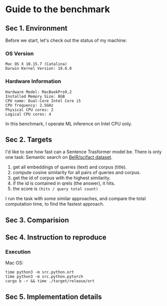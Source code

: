 # Guide to the benchmark

## Sec 1. Environment
Before we start, let's check out the status of my machine:

### OS Version
```
Mac OS X 10.15.7 (Catalina)
Darwin Kernel Version: 19.6.0
```

### Hardware Information
```
Hardware Model: MacBookPro9,2
Installed Memory Size: 8GB
CPU name: Dual-Core Intel Core i5
CPU frequency: 2.5GHz
Physical CPU cores: 2
Logical CPU cores: 4
```

In this benchmark, I operate ML inference on Intel CPU only.

## Sec 2. Targets
I'd like to see how fast can a Sentence Trasformer model be.
There is only one task: Semantic search on [BelR/scifact dataset](https://huggingface.co/datasets/BeIR/scifact).
1. get all embeddings of queries (text) and corpus (title).
2. compute cosine similarity for all pairs of queries and corpus.
3. get the id of corpus with the highest similarity.
4. if the id is contained in qrels (the answer), it hits.
5. the score is `(hits / query total count)`

I run the task with some similar approaches, and compare the total computation time, to find the fastest approach.

## Sec 3. Comparision

## Sec 4. Instruction to reproduce

### Execution
Mac OS:
```
time python3 -m src.python.ort
time python3 -m src.python.pytorch
cargo b -r && time ./target/release/ort
```

## Sec 5. Implementation details
